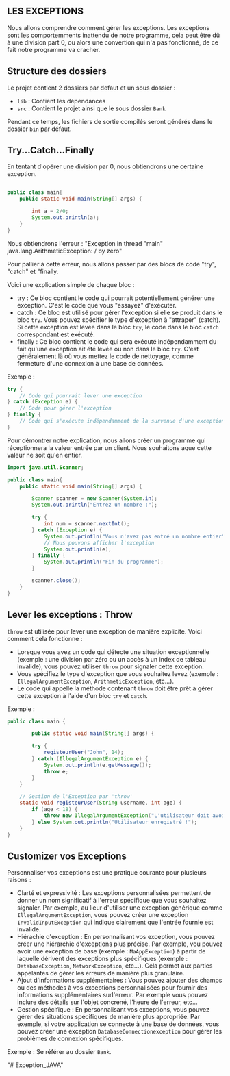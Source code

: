 ## LES EXCEPTIONS

Nous allons comprendre comment gérer les exceptions. Les exceptions sont les comportemments inattendu de notre programme, cela peut être dû à une division part 0, ou alors une convertion qui n'a pas fonctionné, de ce fait notre programme va cracher.

## Structure des dossiers

Le projet contient 2 dossiers par defaut et un sous dossier : 

- `lib` : Contient les dépendances
- `src` : Contient le projet ainsi que le sous dossier `Bank`

Pendant ce temps, les fichiers de sortie compilés seront générés dans le dossier `bin` par défaut.

## Try...Catch...Finally

En tentant d'opérer une division par 0, nous obtiendrons une certaine exception.

```java

public class main{
    public static void main(String[] args) {

        int a = 2/0;
        System.out.println(a);
    }
}
```
Nous obtiendrons l'erreur :
"Exception in thread "main" java.lang.ArithmeticException: / by zero"

Pour pallier à cette erreur, nous allons passer par des blocs de code "try", "catch" et "finally.

Voici une explication simple de chaque bloc :

- try : Ce bloc contient le code qui pourrait potentiellement générer une exception. C'est le code que vous "essayez" d'exécuter.
- catch : Ce bloc est utilisé pour gérer l'exception si elle se produit dans le bloc `try`. Vous pouvez spécifier le type d'exception à "attraper" (catch). Si cette exception est levée dans le bloc `try`, le code dans le bloc `catch` correspondant est exécuté.
- finally : Ce bloc contient le code qui sera exécuté indépendamment du fait qu'une exception ait été levée ou non dans le bloc `try`. C'est généralement là où vous mettez le code de nettoyage, comme fermeture d'une connexion à une base de données.

Exemple :

```java
try {
    // Code qui pourrait lever une exception
} catch (Exception e) {
    // Code pour gérer l'exception
} finally {
    // Code qui s'exécute indépendamment de la survenue d'une exception
}
```

Pour démontrer notre explication, nous allons créer un programme qui réceptionnera la valeur entrée par un client. Nous souhaitons aque cette valeur ne soit qu'en entier.

```java
import java.util.Scanner;

public class main{
    public static void main(String[] args) {

        Scanner scanner = new Scanner(System.in);
        System.out.println("Entrez un nombre :");

        try {
            int num = scanner.nextInt();
        } catch (Exception e) {
            System.out.println("Vous n'avez pas entré un nombre entier");
            // Nous pouvons afficher l'exception
            System.out.println(e);
        } finally {
            System.out.println("Fin du programme");
        }

        scanner.close();
    }
}
```

## Lever les exceptions : Throw

`throw` est utilisée pour lever une exception de manière explicite. Voici comment cela fonctionne :

- Lorsque vous avez un code qui détecte une situation exceptionnelle (exemple : une division par zéro ou un accès à un index de tableau invalide), vous pouvez utiliser `throw` pour signaler cette exception.
- Vous spécifiez le type d'exception que vous souhaitez levez (exemple : `IllegalArgumentException`, `ArithmeticException`, etc...).
- Le code qui appelle la méthode contenant `throw` doit être prêt à gérer cette exception à l'aide d'un bloc `try` et `catch`.

Exemple :

```java
public class main {

        public static void main(String[] args) {

        try {
            registeurUser("John", 14);
        } catch (IllegalArgumentException e) {
            System.out.println(e.getMessage());
            throw e;
        }
    }

    // Gestion de l'Exception par 'throw'
    static void registeurUser(String username, int age) {
        if (age < 18) {
            throw new IllegalArgumentException("L'utilisateur doit avoir plus de 18 ans.");
        } else System.out.println("Utilisateur enregistré !");
    }
}
```

## Customizer vos Exceptions

Personnaliser vos exceptions est une pratique courante pour plusieurs raisons :

- Clarté et expressivité : Les exceptions personnalisées permettent de donner un nom significatif à l'erreur spécifique que vous souhaitez signaler. Par exemple, au lieur d'utiliser une exception générique comme `IllegalArgumentException`, vous pouvez créer une exception `InvalidInputException` qui indique clairement que l'entrée fournie est invalide.
- Hiérachie d'exception : En personnalisant vos exception, vous pouvez créer une hiérarchie d'exceptions plus précise. Par exemple, vou pouvez avoir une exception de base (exemple : `MaAppException`) à partir de laquelle dérivent des exceptions plus spécifiques (exemple : `DatabaseException`, `NetworkException`, etc...). Cela permet aux parties appelantes de gérer les erreurs de manière plus granulaire.
- Ajout d'informations supplémentaires : Vous pouvez ajouter des champs ou des méthodes à vos exceptions personnalisées pour fournir des informations supplémentaires surl'erreur. Par exemple vous pouvez inclure des détails sur l'objet concrené, l'heure de l'erreur, etc...
- Gestion spécifique : En personnalisant vos exceptions, vous pouvez gérer des situations spécifiques de manière plus appropriée. Par exemple, si votre application se connecte à une base de données, vous pouvez créer une exception `DatabaseConnectionexception` pour gérer les problèmes de connexion spécifiques.

Exemple : Se référer au dossier `Bank`.


"# Exception_JAVA" 
